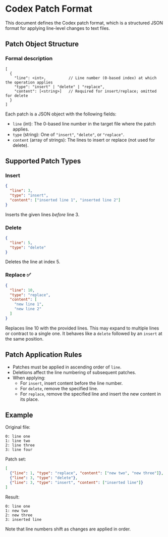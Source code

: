 # Codex Patch Format

This document defines the Codex patch format, which is a structured JSON format for applying line-level changes to text files.

## Patch Object Structure

### Formal description

```
[
  {
    "line": <int>,          // Line number (0-based index) at which the operation applies
    "type": "insert" | "delete" | "replace",
    "content": [<string>]   // Required for insert/replace; omitted for delete
  }
]
```

Each patch is a JSON object with the following fields:

- `line` (int): The 0-based line number in the target file where the patch applies.
- `type` (string): One of `"insert"`, `"delete"`, or `"replace"`.
- `content` (array of strings): The lines to insert or replace (not used for delete).

## Supported Patch Types

### Insert

```json
{
  "line": 3,
  "type": "insert",
  "content": ["inserted line 1", "inserted line 2"]
}
```

Inserts the given lines *before* line 3.

### Delete

```json
{
  "line": 5,
  "type": "delete"
}
```

Deletes the line at index 5.

### Replace ✅

```json
{
  "line": 10,
  "type": "replace",
  "content": [
    "new line 1",
    "new line 2"
  ]
}
```

Replaces line 10 with the provided lines. This may expand to multiple lines or contract to a single one. It behaves like a `delete` followed by an `insert` at the same position.

## Patch Application Rules

- Patches must be applied in ascending order of `line`.
- Deletions affect the line numbering of subsequent patches.
- When applying:
  - For `insert`, insert content before the line number.
  - For `delete`, remove the specified line.
  - For `replace`, remove the specified line and insert the new content in its place.

## Example

Original file:

```
0: line one
1: line two
2: line three
3: line four
```

Patch set:

```json
[
  {"line": 1, "type": "replace", "content": ["new two", "new three"]},
  {"line": 3, "type": "delete"},
  {"line": 3, "type": "insert", "content": ["inserted line"]}
]
```

Result:

```
0: line one
1: new two
2: new three
3: inserted line
```

Note that line numbers shift as changes are applied in order.